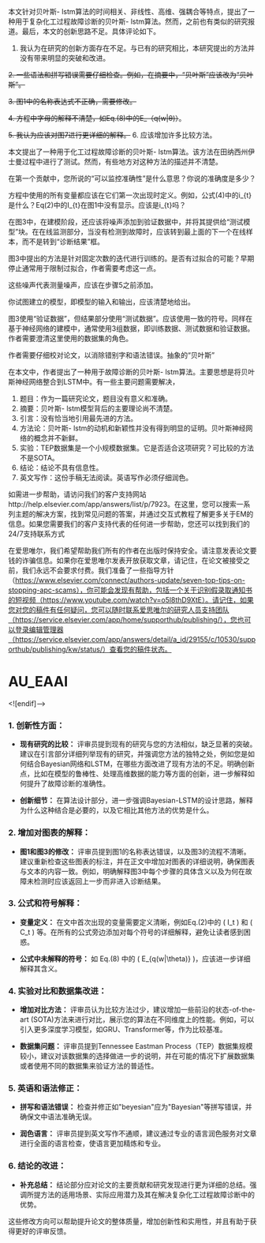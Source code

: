 本文针对贝叶斯- lstm算法的时间相关、非线性、高维、强耦合等特点，提出了一种用于复杂化工过程故障诊断的贝叶斯- lstm算法。然而，之前也有类似的研究报道。最后，本文的创新思路不足。具体评论如下。

1. 我认为在研究的创新方面存在不足。与已有的研究相比，本研究提出的方法并没有带来明显的突破和改进。

~~2. 一些语法和拼写错误需要仔细检查。例如，在摘要中，“贝叶斯”应该改为“贝叶斯”。~~

~~3. 图1中的名称表达式不正确，需要修改。~~

~~4. 方程中字母的解释不清楚，如Eq.(8)中的E_（q(w|θ)）~~。

~~5. 我认为应该对图7进行更详细的解释。~~
6. 应该增加许多比较方法。




本文提出了一种用于化工过程故障诊断的贝叶斯- lstm算法。该方法在田纳西州伊士曼过程中进行了测试。然而，有些地方对这种方法的描述并不清楚。

在第一个贡献中，您所说的“可以监控准确性”是什么意思？你说的准确度是多少？

方程中使用的所有变量都应该在它们第一次出现时定义。例如，公式(4)中的i_{t}是什么？Eq(2)中的I_{t}在图1中没有显示。应该是i_{t}吗？

在图3中，在建模阶段，还应该将噪声添加到验证数据中，并将其提供给“测试模型”块。在在线监测部分，当没有检测到故障时，应该转到最上面的下一个在线样本，而不是转到“诊断结果”框。

图3中提出的方法是针对固定次数的迭代进行训练的。是否有过拟合的可能？早期停止通常用于限制过拟合，作者需要考虑这一点。

这些噪声代表测量噪声，应该在步骤5之前添加。

你试图建立的模型，即模型的输入和输出，应该清楚地给出。

图3使用“验证数据”，但结果部分使用“测试数据”。应该使用一致的符号。同样在基于神经网络的建模中，通常使用3组数据，即训练数据、测试数据和验证数据。作者需要澄清这里使用的数据集的角色。

作者需要仔细校对论文，以消除错别字和语法错误。抽象的“贝叶斯”



在本文中，作者提出了一种用于故障诊断的贝叶斯- lstm算法。主要思想是将贝叶斯神经网络整合到LSTM中。有一些主要问题需要解决，

1. 题目：作为一篇研究论文，题目没有意义和准确。
2. 摘要：贝叶斯- lstm模型背后的主要理论尚不清楚。
3. 引言：没有恰当地引用最先进的方法。
4. 方法论：贝叶斯- lstm的动机和新颖性并没有得到明显的证明。贝叶斯神经网络的概念并不新鲜。
5. 实验：TEP数据集是一个小规模数据集。它是否适合这项研究？可比较的方法不是SOTA。
6. 结论：结论不具有信息性。
7. 英文写作：这份手稿无法阅读。英语写作必须仔细润色。



如需进一步帮助，请访问我们的客户支持网站http://help.elsevier.com/app/answers/list/p/7923。在这里，您可以搜索一系列主题的解决方案，找到常见问题的答案，并通过交互式教程了解更多关于EM的信息。如果您需要我们的客户支持代表的任何进一步帮助，您还可以找到我们的24/7支持联系方式


在爱思唯尔，我们希望帮助我们所有的作者在出版时保持安全。请注意发表论文要钱的诈骗信息。如果你在爱思唯尔发表开放获取文章，请记住，在论文被接受之前，我们永远不会要求付费。我们准备了一些指导方针（https://www.elsevier.com/connect/authors-update/seven-top-tips-on-stopping-apc-scams），你可能会发现有帮助，包括一个关于识别假录取通知书的短视频（https://www.youtube.com/watch?v=o5l8thD9XtE）。请记住，如果您对您的稿件有任何疑问，您可以随时联系爱思唯尔的研究人员支持团队（https://service.elsevier.com/app/home/supporthub/publishing/），您也可以登录编辑管理器（https://service.elsevier.com/app/answers/detail/a_id/29155/c/10530/supporthub/publishing/kw/status/）查看您的稿件状态。
# AU_EAAI #
<![endif]-->

### 1. **创新性方面：**

- **现有研究的比较：** 评审员提到现有的研究与您的方法相似，缺乏显著的突破。建议在引言部分详细列举现有的研究，并强调您方法的独特之处，例如您是如何结合Bayesian网络和LSTM，在哪些方面改进了现有方法的不足。明确创新点，比如在模型的鲁棒性、处理高维数据的能力等方面的创新，进一步解释如何提升了故障诊断的准确性。

- **创新细节：** 在算法设计部分，进一步强调Bayesian-LSTM的设计思路，解释为什么这种结合是必要的，以及它相比其他方法的优势是什么。

### 2. **增加对图表的解释：**

- **图1和图3的修改：** 评审员提到图1的名称表达错误，以及图3的流程不清晰。建议重新检查这些图表的标注，并在正文中增加对图表的详细说明，确保图表与文本的内容一致。例如，明确解释图3中每个步骤的具体含义以及为何在故障未检测时应该返回上一步而非进入诊断结果。

### 3. **公式和符号解释：**

- **变量定义：** 在文中首次出现的变量需要定义清晰，例如Eq.(2)中的 \( I_t \) 和 \( C_t \) 等。在所有的公式旁边添加对每个符号的详细解释，避免让读者感到困惑。

- **公式中未解释的符号：** 如 Eq.(8) 中的 \( E_{q(w|\theta)} \)，应该进一步详细解释其含义。

### 4. **实验对比和数据集改进：**

- **增加对比方法：** 评审员认为比较方法过少，建议增加一些前沿的状态-of-the-art (SOTA)方法来进行对比，展示您的算法在不同维度上的性能。例如，可以引入更多深度学习模型，如GRU、Transformer等，作为比较基准。

- **数据集问题：** 评审员提到Tennessee Eastman Process（TEP）数据集规模较小，建议对该数据集的选择做进一步的说明，并在可能的情况下扩展数据集或者使用不同的数据集来验证方法的普适性。

### 5. **英语和语法修正：**

- **拼写和语法错误：** 检查并修正如"beyesian"应为"Bayesian"等拼写错误，并确保文中语法准确无误。

- **润色语言：** 评审员提到英文写作不通顺，建议通过专业的语言润色服务对文章进行全面的语言检查，使语言更加精炼和专业。

### 6. **结论的改进：**

- **补充总结：** 结论部分应对论文的主要贡献和研究发现进行更为详细的总结。强调所提方法的适用场景、实际应用潜力及其在解决复杂化工过程故障诊断中的优势。

这些修改方向可以帮助提升论文的整体质量，增加创新性和实用性，并且有助于获得更好的评审反馈。
<!--stackedit_data:
eyJoaXN0b3J5IjpbNTcxOTU4MDMsMTE1ODc4MTcxLC03NjE0Nj
E3OTddfQ==
-->